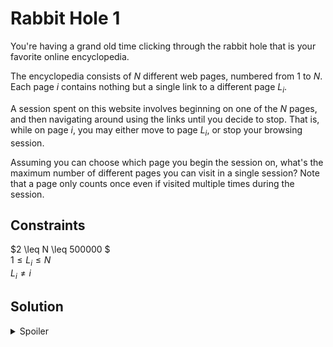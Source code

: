 # Rabbit Hole 1

You're having a grand old time clicking through the rabbit hole that is your favorite online encyclopedia.

The encyclopedia consists of $N$ different web pages, numbered from $1$ to $N$. Each page $i$ contains nothing but a single link to a different page $L_i$. 

A session spent on this website involves beginning on one of the $N$ pages, and then navigating around using the links until you decide to stop. That is, while on page $i$, you may either move to page $L_i$, or stop your browsing session.

Assuming you can choose which page you begin the session on, what's the maximum number of different pages you can visit in a single session? Note that a page only counts once even if visited multiple times during the session.

## Constraints

$2 \leq  N \leq 500000 $ \
$1 \leq  L_i \leq N$ \
$L_i \neq i$


## Solution
<details>
  <summary>Spoiler</summary>
  todo
</details>